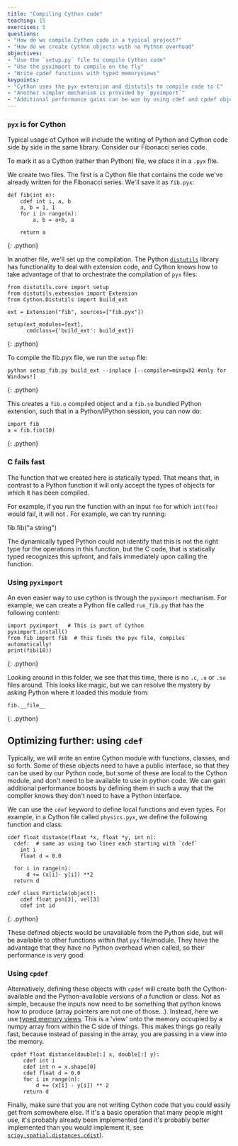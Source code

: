 ```yaml
---
title: "Compiling Cython code"
teaching: 15
exercises: 5
questions:
- "How do we compile Cython code in a typical project?"
- "How do we create Cython objects with no Python overhead"
objectives:
- "Use the `setup.py` file to compile Cython code"
- "Use the pyximport to compile on the fly"
- "Write cpdef functions with typed memoryviews"
keypoints:
- "Cython uses the pyx extension and distutils to compile code to C"
- "Another simpler mechanism is provided by `pyximport`"
- "Additional performance gains can be won by using cdef and cpdef objects"
---
```


### `pyx` is for Cython

Typical usage of Cython will include the writing of Python and Cython code side
by side in the same library. Consider our Fibonacci series code.

To mark it as a Cython (rather than Python) file, we place it in a `.pyx` file.

We create two files. The first is a Cython file that contains the code we've
already written for the Fibonacci series. We'll save it as `fib.pyx`:

~~~
def fib(int n):
    cdef int i, a, b
    a, b = 1, 1
    for i in range(n):
        a, b = a+b, a

    return a
~~~
{: .python}


In another file, we'll set up the compilation. The Python
[`distutils`](https://docs.python.org/3/library/distutils.html) library has
functionality to deal with extension code, and Cython knows how to take
advantage of that to orchestrate the compilation of `pyx` files:

~~~
from distutils.core import setup
from distutils.extension import Extension
from Cython.Distutils import build_ext

ext = Extension("fib", sources=["fib.pyx"])

setup(ext_modules=[ext],
      cmdclass={'build_ext': build_ext})
~~~
{: .python}

To compile the fib.pyx file, we run the `setup` file:  

~~~
python setup_fib.py build_ext --inplace [--compiler=mingw32 #only for Windows!]
~~~
{: .python}

This creates a `fib.o` compiled object and a `fib.so` bundled Python extension,
such that in a Python/IPython session, you can now do:

~~~
import fib
a = fib.fib(10)
~~~
{: .python}


### C fails fast

The function that we created here is statically typed. That means that, in
contrast to a Python function it will only accept the types of objects for which
it has been compiled.

For example, if you run the function with an input `foo` for which `int(foo)`
would fail, it will not . For example, we can try running:

fib.fib("a string")

The dynamically typed Python could not identify that this is not the right type
for the operations in this function, but the C code, that is statically typed
recognizes this upfront, and fails immediately upon calling the function.

### Using `pyximport`

An even easier way to use cython is through the `pyximport` mechanism. For
example, we can create a Python file called `run_fib.py` that has the following
content:

~~~
import pyximport   # This is part of Cython
pyximport.install()
from fib import fib  # This finds the pyx file, compiles automatically!
print(fib(10))
~~~
{: .python}

Looking around in this folder, we see that this time, there is no `.c`, `.o` or
`.so` files around. This looks like magic, but we can resolve the mystery by
asking Python where it loaded this module from:

~~~
fib.__file__
~~~
{: .python}


## Optimizing further: using `cdef`

Typically, we will write an entire Cython module with functions, classes, and so
forth. Some of these objects need to have a public interface, so that they can
be used by our Python code, but some of these are local to the Cython module,
and don't need to be available to use in python code. We can gain additional
performance boosts by defining them in such a way that the compiler knows they
don't need to have a Python interface.  

We can use the `cdef` keyword to define local functions and even types. For
example, in a Cython file called `physics.pyx`, we define the following function
and class:

~~~
cdef float distance(float *x, float *y, int n):
  cdef:  # same as using two lines each starting with `cdef`
    int i
    float d = 0.0

  for i in range(n):
      d += (x[i]- y[i]) **2
  return d

cdef class Particle(object):
    cdef float psn[3], vel[3]
    cdef int id
~~~
{: .python}

These defined objects would be unavailable from the Python side, but will be
available to other functions within that `pyx` file/module. They have the
advantage that they have no Python overhead when called, so their performance is
very good.  

### Using `cpdef`

Alternatively, defining these objects with `cpdef` will create both the
Cython-available and the Python-available versions of a function or class. Not
as simple, because the inputs now need to be something that python knows how to
produce (array pointers are not one of those...). Instead, here we use [typed memory views](http://cython.readthedocs.io/en/latest/src/userguide/memoryviews.html).
This is a 'view' onto the memory occupied by a numpy array from within the C
side of things. This makes things go really fast, because instead of passing in
the array, you are passing in a view into the memory.

~~~
 cpdef float distance(double[:] x, double[:] y):  
     cdef int i
     cdef int n = x.shape[0]
     cdef float d = 0.0
     for i in range(n):
         d += (x[i] - y[i]) ** 2
     return d
~~~

Finally, make sure that you are not writing Cython code that you could easily
get from somewhere else. If it's a basic operation that many people might use,
it's probably already been implemented (and it's probably better implemented
than you would implement it, see
[`scipy.spatial.distances.cdist`](http://docs.scipy.org/doc/scipy/reference/generated/scipy.spatial.distance.cdist.html)).
